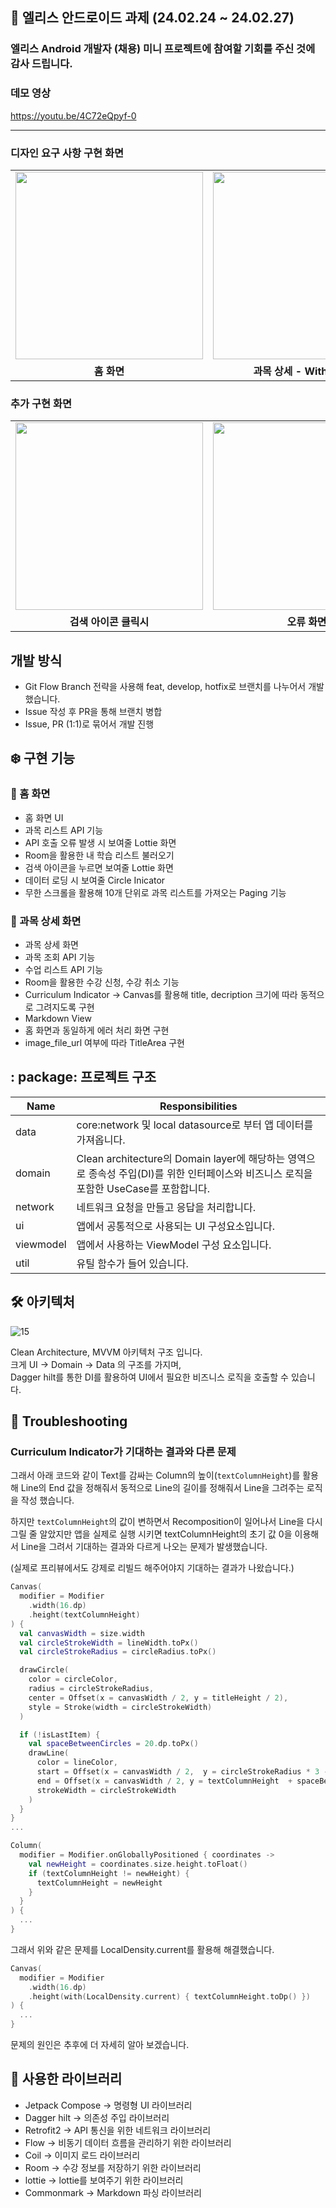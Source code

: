 ## :rabbit: 엘리스 안드로이드 과제 (24.02.24 ~ 24.02.27)
### 엘리스 Android 개발자 (채용) 미니 프로젝트에 참여할 기회를 주신 것에 감사 드립니다.

### 데모 영상
https://youtu.be/4C72eQpyf-0

--- 
### 디자인 요구 사항 구현 화면
 <table>
  <tr>
    <td><img width="300" src="https://github.com/sey2/elice-assignment/assets/54762273/af95ffd8-b2d9-4b6a-863a-5dd8dd9f4ceb"></td>
   <td><img width="300" src="https://github.com/sey2/elice-assignment/assets/54762273/a81b7c93-a535-4d9c-b0e5-fc863c9eee89"></td>
   <td><img width="300" src="https://github.com/sey2/elice-assignment/assets/54762273/65c20206-cb1b-4a9d-b487-2322dae7a43c"></td>
  </tr>
  <tr>
    <td align="center"><b> 홈 화면 </b></td>
    <td align="center"><b> 과목 상세 - With Image </b></td>
    <td align="center"><b> 과목 상세 - Without Image </b></td>
  </tr>
</table>

### 추가 구현 화면
 <table>
  <tr>
    <td><img width="300" src="https://github.com/sey2/elice-assignment/assets/54762273/72662e20-e4c4-4647-8751-8f0729d48954"></td>
   <td><img width="300" src="https://github.com/sey2/elice-assignment/assets/54762273/cf37e7f9-485d-41c1-883e-95da964d0f6c"></td>
   <td><img width="300" src="https://github.com/sey2/elice-assignment/assets/54762273/3bb7d496-f640-4f19-89c9-21a45ab8163e"></td>
  </tr>
  <tr>
    <td align="center"><b> 검색 아이콘 클릭시 </b></td>
    <td align="center"><b> 오류 화면 </b></td>
    <td align="center"><b> 로딩 화면 </b></td>
  </tr>
</table>

## 개발 방식
- Git Flow Branch 전략을 사용해 feat, develop, hotfix로 브랜치를 나누어서 개발 했습니다.
- Issue 작성 후 PR을 통해 브랜치 병합
- Issue, PR (1:1)로 묶어서 개발 진행

## ❄️ 구현 기능

### 🏡 홈 화면
- 홈 화면 UI
- 과목 리스트 API 기능
- API 호출 오류 발생 시 보여줄 Lottie 화면
- Room을 활용한 내 학습 리스트 불러오기
- 검색 아이콘을 누르면 보여줄 Lottie 화면
- 데이터 로딩 시 보여줄 Circle Inicator
- 무한 스크롤을 활용해 10개 단위로 과목 리스트를 가져오는 Paging 기능

### 📙 과목 상세 화면
- 과목 상세 화면
- 과목 조회 API 기능
- 수업 리스트 API 기능
- Room을 활용한 수강 신청, 수강 취소 기능
- Curriculum Indicator
  -> Canvas를 활용해 title, decription 크기에 따라 동적으로 그려지도록 구현
- Markdown View
- 홈 화면과 동일하게 에러 처리 화면 구현
- image_file_url 여부에 따라 TitleArea 구현

## : package: 프로젝트 구조

| Name | Responsibilities | 
| --- | --- |
| data | core:network 및 local datasource로 부터 앱 데이터를 가져옵니다. |
| domain | Clean architecture의 Domain layer에 해당하는 영역으로 종속성 주입(DI)를 위한 인터페이스와 비즈니스 로직을 포함한 UseCase를 포함합니다. |
| network | 네트워크 요청을 만들고 응답을 처리합니다. |
| ui | 앱에서 공통적으로 사용되는 UI 구성요소입니다. |
| viewmodel | 앱에서 사용하는 ViewModel 구성 요소입니다.|
| util | 유틸 함수가 들어 있습니다. |

## 🛠 아키텍처

![15](https://github.com/sey2/elice-assignment/assets/54762273/47463780-ee8d-4723-a5a6-54b68c606777)


Clean Architecture, MVVM 아키텍처 구조 입니다. <br>
크게 UI -> Domain -> Data 의 구조를 가지며, <br>
Dagger hilt를 통한 DI를 활용하여 UI에서 필요한 비즈니스 로직을 호출할 수 있습니다.

## 🔫 Troubleshooting

### Curriculum Indicator가 기대하는 결과와 다른 문제

그래서 아래 코드와 같이
Text를 감싸는 Column의 높이(`textColumnHeight`)를 활용해 Line의 End 값을 정해줘서 동적으로 Line의 길이를 정해줘서
Line을 그려주는 로직을 작성 했습니다.

하지만 `textColumnHeight`의 값이 변하면서 Recomposition이 일어나서 Line을 다시 그릴 줄 알았지만 앱을 실제로 실행 시키면
textColumnHeight의 초기 값 0을 이용해서 Line을 그려서 기대하는 결과와 다르게 나오는 문제가 발생했습니다.

(실제로 프리뷰에서도 강제로 리빌드 해주어야지 기대하는 결과가 나왔습니다.)

```kotlin 
Canvas(
  modifier = Modifier
    .width(16.dp)
    .height(textColumnHeight)
) {
  val canvasWidth = size.width
  val circleStrokeWidth = lineWidth.toPx()
  val circleStrokeRadius = circleRadius.toPx()

  drawCircle(
    color = circleColor,
    radius = circleStrokeRadius,
    center = Offset(x = canvasWidth / 2, y = titleHeight / 2),
    style = Stroke(width = circleStrokeWidth)
  )

  if (!isLastItem) {
    val spaceBetweenCircles = 20.dp.toPx()
    drawLine(
      color = lineColor,
      start = Offset(x = canvasWidth / 2,  y = circleStrokeRadius * 3 - 5f),
      end = Offset(x = canvasWidth / 2, y = textColumnHeight  + spaceBetweenCircles),
      strokeWidth = circleStrokeWidth
    )
  }
}
...

Column(
  modifier = Modifier.onGloballyPositioned { coordinates ->
    val newHeight = coordinates.size.height.toFloat()
    if (textColumnHeight != newHeight) {
      textColumnHeight = newHeight
    }
  }
) {
  ...
}

```

그래서 위와 같은 문제를 LocalDensity.current를 활용해 해결했습니다.

```kotlin 
Canvas(
  modifier = Modifier
    .width(16.dp)
    .height(with(LocalDensity.current) { textColumnHeight.toDp() })
) {
  ...
}
```
문제의 원인은 추후에 더 자세히 알아 보겠습니다.

## 📕 사용한 라이브러리
- Jetpack Compose
  -> 명령형 UI 라이브러리
- Dagger hilt
  -> 의존성 주입 라이브러리
- Retrofit2
  -> API 통신을 위한 네트워크 라이브러리
- Flow
  -> 비동기 데이터 흐름을 관리하기 위한 라이브러리
- Coil
  -> 이미지 로드 라이브러리
- Room
  -> 수강 정보를 저장하기 위한 라이브러리
- lottie
  -> lottie를 보여주기 위한 라이브러리
- Commonmark
  -> Markdown 파싱 라이브러리